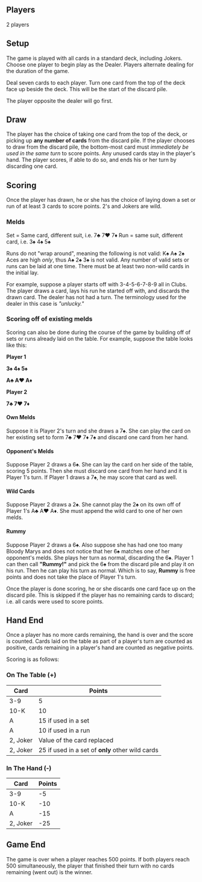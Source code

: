 ## Players
2 players

## Setup

The game is played with all cards in a standard deck, including Jokers. Choose one player to begin play as the Dealer. Players alternate dealing for the duration of the game. 

Deal seven cards to each player. Turn one card from the top of the deck face up beside the deck. This will be the start of the discard pile.

The player opposite the dealer will go first. 

## Draw

The player has the choice of taking one card from the top of the deck, or picking up **any number of cards** from the discard pile. If the player chooses to draw from the discard pile, the bottom-most card must *immediately be used in the same turn* to score points. Any unused cards stay in the player's hand. The player scores, if able to do so, and ends his or her turn by discarding one card.

## Scoring

Once the player has drawn, he or she has the choice of laying down a set or run of at least 3 cards to score points. 2's and Jokers are wild.

### Melds

Set = Same card, different suit, i.e. 7♣ 7♥ 7♦
Run = same suit, different card, i.e. 3♠ 4♠ 5♠

Runs do not "wrap around", meaning the following is not valid: K♠ A♠ 2♠ Aces are high *only*, thus A♠ 2♠ 3♠ is not valid. Any number of valid sets or runs can be laid at one time. There must be at least two non-wild cards in the initial lay.

For example, suppose a player starts off with 3-4-5-6-7-8-9 all in Clubs. The player draws a card, lays his run he started off with, and discards the drawn card. The dealer has not had a turn. The terminology used for the dealer in this case is *"unlucky."*

### Scoring off of existing melds

Scoring can also be done during the course of the game by building off of sets or runs already laid on the table. For example, suppose the table looks like this:

**Player 1**

**3♠ 4♠ 5♠**

**A♣ A♥ A♦**



**Player 2**

**7♣ 7♥ 7♦**

#### Own Melds

Suppose it is Player 2's turn and she draws a 7♠. She can play the card on her existing set to form 7♣ 7♥ 7♦ 7♠ and discard one card from her hand. 

#### Opponent's Melds

Suppose Player 2 draws a 6♠. She can lay the card on her side of the table, scoring 5 points. Then she must discard one card from her hand and it is Player 1's turn. If Player 1 draws a 7♠, he may score that card as well.

#### Wild Cards

Suppose Player 2 draws a 2♠. She cannot play the 2♠ on its own off of Player 1's A♣ A♥ A♦. She must append the wild card to one of her own melds.

#### Rummy

Suppose Player 2 draws a 6♠. Also suppose she has had one too many Bloody Marys and does not notice that her 6♠ matches one of her opponent's melds. She plays her turn as normal, discarding the 6♠. Player 1 can then call **"Rummy!"** and pick the 6♠ from the discard pile and play it on his run. Then he can play his turn as normal. Which is to say, **Rummy** is free points and does not take the place of Player 1's turn. 

Once the player is done scoring, he or she discards one card face up on the discard pile. This is skipped if the player has no remaining cards to discard; i.e. all cards were used to score points.

## Hand End

Once a player has no more cards remaining, the hand is over and the score is counted. Cards laid on the table as part of a player's turn are counted as positive, cards remaining in a player's hand are counted as negative points. 

Scoring is as follows:

### On The Table (+)

| Card | Points |
|--|--|
| 3-9 | 5 |
| 10-K | 10 |
| A | 15 if used in a set |
| A | 10 if used in a run |
| 2, Joker | Value of the card replaced |
| 2, Joker | 25 if used in a set of **only** other wild cards |

### In The Hand (-)

| Card | Points |
|--|--|
| 3-9 | -5 |
| 10-K | -10 |
| A | -15 |
| 2, Joker | -25 |

## Game End

The game is over when a player reaches 500 points. If both players reach 500 simultaneously, the player that finished their turn with no cards remaining (went out) is the winner.
